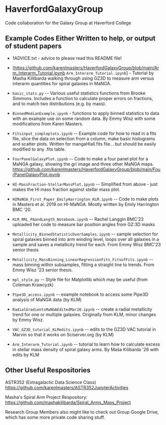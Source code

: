 # HaverfordGalaxyGroup
Code collaboration for the Galaxy Group at Haverford College


## Example Codes Either Written to help, or output of student papers

* 1ADVICE.txt - advice to please read this README file! 

* [https://github.com/karenlmasters/HaverfordGalaxyGroup/blob/main/Arm_Interarm_Tutorial.ipynb `Arm_Interarm_Tutorial.ipynb`] - Tutorial by Masha Killibarda walking through using GZ3D to measure arm versus interarm quantities for spiral galaxies in MaNGA. 

* `basic_stats.py` -- Various useful statistics functions from Brooke Simmons. Includes a function to calculate proper errors on fractions, and to match two distributions (e.g. by mass). 

* `BinnedMedianExample.ipynb` - functions to apply binned statistics to data with an example use on some random data. By Emmy Wisz with some modifications from Karen Masters. 

* `Fitsinput_simpleplots.ipynb` -- Example code for how to read in a fits file, slice the data on selection from a column, make basic histograms and scatter plots. Written for mangaHIall.fits file... but should be easily modified to any .fits table.  

* `FourPanelGalaxyPlot.ipynb` -- Code to make a four panel plot for a MaNGA galaxy, showing the gri image and three other MaNGA maps. 
https://github.com/karenlmasters/HaverfordGalaxyGroup/blob/main/FourPanelGalaxyPlot.ipynb

* `HI-MassFraction-StellarMassPlot.ipynb` -- Simplified from above - just makes the HI mass fraction against stellar mass plot. 

*  `HIMaNGA_First_Paper_EmilyHarrington_KLM.ipynb` -- Code to make plots in Masters et al. 2019 on HI-MaNGA. Mostly written by Emily Harrington BMC '20. 


* `KLM_RRL_PAandLength_Notebook.ipynb` -- Rachel Langgin BMC'23 uploaded her code to measure bar position angles from GZ:3D masks  

* `Metallicity_BinnedStatisticOverSamples.ipynb` -- sample selection for spiral galaxies binned into arm winding level, loops over all galaxies in a sample and saves a metallicity trend for each. From Emmy Wisz BMC'23 senior thesis

* `Metallicity_MassBinning_LinearRegressionFits_FitsofFits.ipynb` -- mass binning within subsamples, fitting a straight line to trends. From Emmy Wisz '23 senior thesis. 

* `mpl_style.py` -- Style file for Matplotlib which may be useful (from Coleman Krawcyzk)

* `Pipe3D_access.ipynb` -- example notebook to access some Pipe3D analysis of MaNGA data (by KLM)

* `RadialGradientsMaNGAEditedMar20.ipynb` -- create a radial metallicity trend for one or multiple galaxies. Originally from KLM, minor changes by Emmy Wisz. 

*  `VAC_GZ3D_tutorial_KLMedits.ipynb` -- edits to the GZ3D VAC tutorial in Marvin so that it works on Sciserver.org (by KLM)

*  `Arm_Interarm_Tutorial.ipynb` -- tutorial to learn how to calculate excess in stellar mass density of spiral galaxy arms. By Maša Kilibarda '26 with edits by KLM

## Other Useful Respositories

ASTR352 (Extragalactic Data Science Class) https://github.com/karenlmasters/ASTR352JupyterActivities

Masha's Spiral Arm Project Respository: https://github.com/mashakilibarda/Spiral_Arms_Mass_Project 

Research Group Members also might like to check out Group Google Drive, which has some more private code sharing stuff. 
